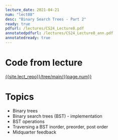 ```yaml
---
lecture_date: 2021-04-21
num: "lect08"
desc: "Binary Search Trees - Part 2"
ready: true
pdfurl: /lectures/CS24_Lecture8.pdf
annotatedpdfurl: /lectures/CS24_Lecture8_ann.pdf
annotatedready: true	
---
```

# Code from lecture
[{{site.lect_repo}}/tree/main/{{page.num}}]({{site.lect_repo}}/tree/main/{{page.num}})

# Topics
* Binary trees
* Binary search trees (BST) - implementation
* BST operations 
* Traversing a BST inorder, preorder, post order
* Midquarter feedback